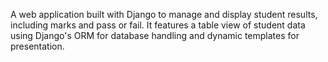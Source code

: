 A web application built with Django to manage and display student 
results, including marks and pass or fail. It features a table view of student data 
using Django's ORM for database handling and dynamic templates for 
presentation. 
